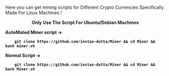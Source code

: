 
Here you can get mining scripts for Different Crypto Currencies Specifically Made For Linux Machines !
<center>
  <b>Only Use The Script For Ubuntu/Debian Machines<b>
</center>

AutoMated Miner script ->
```
    git clone https://github.com/instax-dutta/Miner && cd Miner && bash miner.sh
```
Normal Script ->
```
    git clone https://github.com/instax-dutta/Miner && cd Miner && bash Miner.sh
```
    
